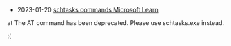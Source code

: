 
- 2023-01-20 [schtasks commands Microsoft Learn](https://learn.microsoft.com/en-us/windows-server/administration/windows-commands/schtasks)

at
The AT command has been deprecated. Please use schtasks.exe instead.

:(